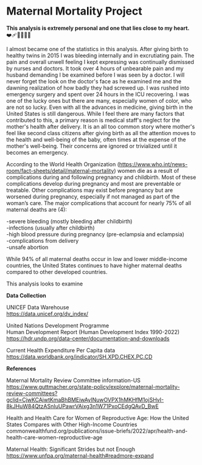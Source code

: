 # Maternal Mortality Project

**This analysis is extremely personal and one that lies close to my heart.** ❤️‍🩹🤰🏻🤱🏻<br/>

I almost became one of the statistics in this analysis. After giving birth to healthy twins in 2015 I was bleeding internally and in excrutiating pain. The pain and overall unwell feeling I kept expressing was continually dismissed by nurses and doctors. It took over 4 hours of unbearable pain and my husband demanding I be examined before I was seen by a doctor. I will never forget the look on the doctor's face as he examined me and the dawning realization of how badly they had screwed up. I was rushed into emergency surgery and spent over 24 hours in the ICU recovering. I was one of the lucky ones but there are many, especially women of color, who are not so lucky. Even with all the advances in medicine, giving birth in the United States is still dangerous. While I feel there are many factors that contributed to this, a primary reason is medical staff's neglect for the mother's health after delivery. It is an all too common story where mother's feel like second class citizens after giving birth as all the attention moves to the health and well-being of the baby, often times at the expense of the mother's well-being. Their concerns are ignored or trivialized until it becomes an emergency.<br/>

According to the World Health Organization (https://www.who.int/news-room/fact-sheets/detail/maternal-mortality) women die as a result of complications during and following pregnancy and childbirth. Most of these complications develop during pregnancy and most are preventable or treatable. Other complications may exist before pregnancy but are worsened during pregnancy, especially if not managed as part of the woman’s care. The major complications that account for nearly 75% of all maternal deaths are (4):<br/>

-severe bleeding (mostly bleeding after childbirth)<br/>
-infections (usually after childbirth)<br/>
-high blood pressure during pregnancy (pre-eclampsia and eclampsia)<br/>
-complications from delivery<br/>
-unsafe abortion<br/>

While 94% of all maternal deaths occur in low and lower middle-income countries, the United States continues to have higher maternal deaths compared to other developed countries.  

This analysis looks to examine 

**Data Collection**<br/>

UNICEF Data Warehouse<br/>
https://data.unicef.org/dv_index/<br/>

United Nations Development Programme<br/>
Human Development Report (Human Development Index 1990-2022)<br/>
https://hdr.undp.org/data-center/documentation-and-downloads<br/>

Current Health Expenditure Per Capita data<br/>
https://data.worldbank.org/indicator/SH.XPD.CHEX.PC.CD<br/>

**References**<br/>

Maternal Mortality Review Committee information-US<br/>
https://www.guttmacher.org/state-policy/explore/maternal-mortality-review-committees?gclid=CjwKCAjwtKmaBhBMEiwAyINuwOVPX1hMKHfM1ojSHvI-8kJHuW84QtzASnIuUPawrVAixg3n1W71PxoCEdgQAvD_BwE<br/>

Health and Health Care for Women of Reproductive Age: How the United States Compares with Other High-Income Countries<br/>
commonwealthfund.org/publications/issue-briefs/2022/apr/health-and-health-care-women-reproductive-age<br/>

Maternal Health: Significant Strides but not Enough<br/>
https://www.unfpa.org/maternal-health#readmore-expand
